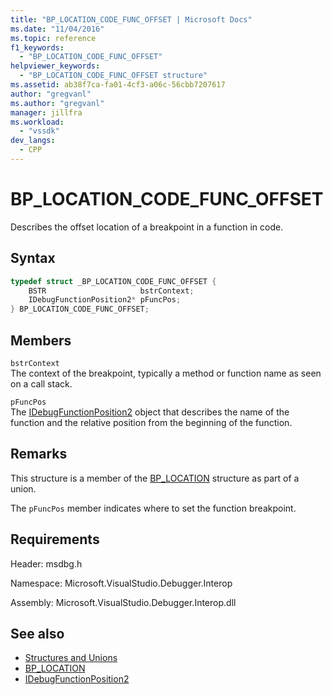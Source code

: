 ```yaml
---
title: "BP_LOCATION_CODE_FUNC_OFFSET | Microsoft Docs"
ms.date: "11/04/2016"
ms.topic: reference
f1_keywords:
  - "BP_LOCATION_CODE_FUNC_OFFSET"
helpviewer_keywords:
  - "BP_LOCATION_CODE_FUNC_OFFSET structure"
ms.assetid: ab38f7ca-fa01-4cf3-a06c-56cbb7207617
author: "gregvanl"
ms.author: "gregvanl"
manager: jillfra
ms.workload:
  - "vssdk"
dev_langs:
  - CPP
---
```

# BP_LOCATION_CODE_FUNC_OFFSET
Describes the offset location of a breakpoint in a function in code.

## Syntax

```cpp
typedef struct _BP_LOCATION_CODE_FUNC_OFFSET {
    BSTR                     bstrContext;
    IDebugFunctionPosition2* pFuncPos;
} BP_LOCATION_CODE_FUNC_OFFSET;
```

## Members
`bstrContext`\
The context of the breakpoint, typically a method or function name as seen on a call stack.

`pFuncPos`\
The [IDebugFunctionPosition2](../../../extensibility/debugger/reference/idebugfunctionposition2.md) object that describes the name of the function and the relative position from the beginning of the function.

## Remarks
This structure is a member of the [BP_LOCATION](../../../extensibility/debugger/reference/bp-location.md) structure as part of a union.

The `pFuncPos` member indicates where to set the function breakpoint.

## Requirements
Header: msdbg.h

Namespace: Microsoft.VisualStudio.Debugger.Interop

Assembly: Microsoft.VisualStudio.Debugger.Interop.dll

## See also
- [Structures and Unions](../../../extensibility/debugger/reference/structures-and-unions.md)
- [BP_LOCATION](../../../extensibility/debugger/reference/bp-location.md)
- [IDebugFunctionPosition2](../../../extensibility/debugger/reference/idebugfunctionposition2.md)
